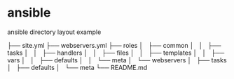 # ansible
ansible directory layout example

├── site.yml
├── webservers.yml
├── roles
│   ├── common
│   │   ├── tasks
│   │   ├── handlers
│   │   ├── files
│   │   ├── templates
│   │   ├── vars
│   │   ├── defaults
│   │   └── meta
│   └── webservers
│       ├── tasks
│       ├── defaults
│       └── meta
└── README.md

